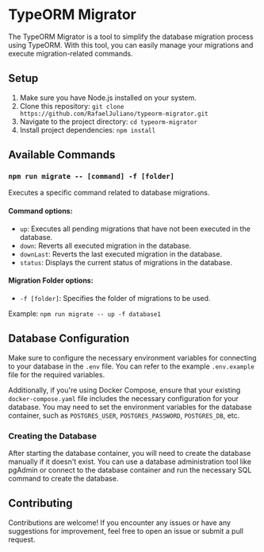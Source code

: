 # TypeORM Migrator

The TypeORM Migrator is a tool to simplify the database migration process using TypeORM. With this tool, you can easily manage your migrations and execute migration-related commands.

## Setup

1. Make sure you have Node.js installed on your system.
2. Clone this repository: `git clone https://github.com/RafaelJuliano/typeorm-migrator.git`
3. Navigate to the project directory: `cd typeorm-migrator`
4. Install project dependencies: `npm install`

## Available Commands

### `npm run migrate -- [command] -f [folder]`

Executes a specific command related to database migrations.

#### Command options:

- `up`: Executes all pending migrations that have not been executed in the database.
- `down`: Reverts all executed migration in the database.
- `downLast`: Reverts the last executed migration in the database.
- `status`: Displays the current status of migrations in the database.

#### Migration Folder options:

- `-f [folder]`: Specifies the folder of migrations to be used.

Example: `npm run migrate -- up -f database1`

## Database Configuration

Make sure to configure the necessary environment variables for connecting to your database in the `.env` file. You can refer to the example `.env.example` file for the required variables.

Additionally, if you're using Docker Compose, ensure that your existing `docker-compose.yaml` file includes the necessary configuration for your database. You may need to set the environment variables for the database container, such as `POSTGRES_USER`, `POSTGRES_PASSWORD`, `POSTGRES_DB`, etc.

### Creating the Database

After starting the database container, you will need to create the database manually if it doesn't exist. You can use a database administration tool like pgAdmin or connect to the database container and run the necessary SQL command to create the database.

## Contributing

Contributions are welcome! If you encounter any issues or have any suggestions for improvement, feel free to open an issue or submit a pull request.
